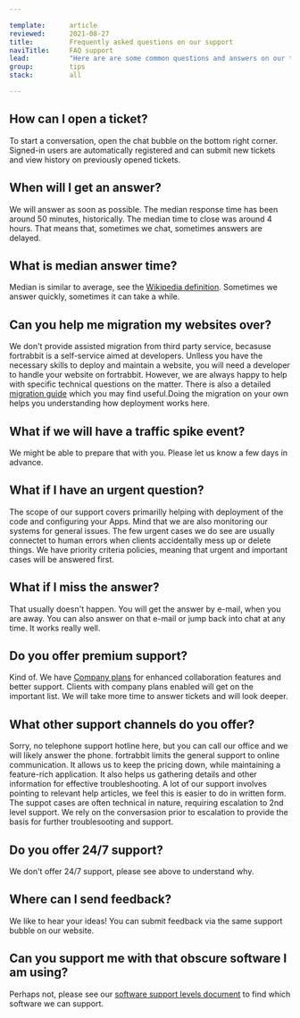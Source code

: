 ```yaml
---

template:      article
reviewed:      2021-08-27
title:         Frequently asked questions on our support
naviTitle:     FAQ support
lead:          "Here are are some common questions and answers on our terms of service."
group:         tips
stack:         all

---
```


## How can I open a ticket?

To start a conversation, open the chat bubble on the bottom right corner. Signed-in users are automatically registered and can submit new tickets and view history on previously opened tickets.

## When will I get an answer?

We will answer as soon as possible. The median response time has been around 50 minutes, historically. The median time to close was around 4 hours. That means that, sometimes we chat, sometimes answers are delayed.

## What is median answer time?

Median is similar to average, see the [Wikipedia definition](https://en.wikipedia.org/wiki/Median). Sometimes we answer quickly, sometimes it can take a while.

<!--
// Middle or median? Or average?
// What is the middle? 4 hours?

It's NOT the guaranteed answer time, it's the middle.
-->

## Can you help me migration my websites over?

We don't provide assisted migration from third party service, becasuse fortrabbit is a self-service aimed at developers. Unlless you have the necessary skills to deploy and maintain a website, you will need a developer to handle your website on fortrabbit. However, we are always happy to help with specific technical questions on the matter. There is also a detailed [migration guide](https://help.fortrabbit.com/migrating) which you may find useful.Doing the migration on your own helps you understanding how deployment works here.

## What if we will have a traffic spike event?

We might be able to prepare that with you. Please let us know a few days in advance.

## What if I have an urgent question?

The scope of our support covers primarilly helping with deployment of the code and configuring your Apps. Mind that we are also monitoring our systems for general issues. The few urgent cases we do see are usually connectet to human errors when clients accidentally mess up or delete things. We have priority criteria policies, meaning that urgent and important cases will be answered first.

<!--
// pointless

That doesn't happen often.
-->

## What if I miss the answer?

That usually doesn't happen. You will get the answer by e-mail, when you are away. You can also answer on that e-mail or jump back into chat at any time. It works really well.

## Do you offer premium support?

Kind of. We have [Company plans](https://www.fortrabbit.com/company-plans) for enhanced collaboration features and better support. Clients with company plans enabled will get on the important list. We will take more time to answer tickets and will look deeper.

## What other support channels do you offer?

Sorry, no telephone support hotline here, but you can call our office and we will likely answer the phone. fortrabbit limits the general support to online communication. It allows us to keep the pricing down, while maintaining a feature-rich application. It also helps us gathering details and other information for effective troubleshooting. A lot of our support involves pointing to relevant help articles, we feel this is easier to do in written form. The suppot cases are often technical in nature, requiring escalation to 2nd level support. We rely on the conversasion prior to escalation to provide the basis for further troublesooting and support.

## Do you offer 24/7 support?

We don't offer 24/7 support, please see above to understand why.

## Where can I send feedback?

We like to hear your ideas! You can submit feedback via the same support bubble on our website.

## Can you support me with that obscure software I am using?

Perhaps not, please see our [software support levels document](https://help.fortrabbit.com/software-support-levels) to find which software we can support.

